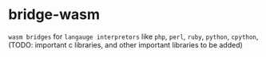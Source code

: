 # bridge-wasm
`wasm bridges` for `langauge interpretors` like `php`, `perl`, `ruby`, `python`, `cpython`, (TODO: important c libraries, and other important libraries to be added)


